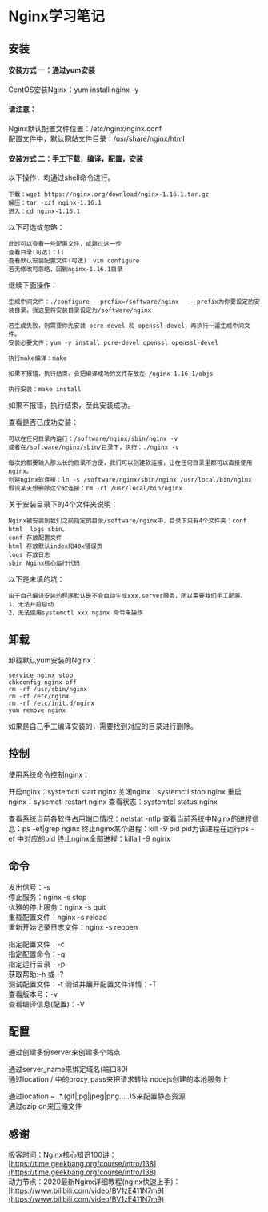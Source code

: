 # Nginx学习笔记

## 安装

#### 安装方式 一：通过yum安装
CentOS安装Nginx：yum install nginx -y

#### 请注意：  
Nginx默认配置文件位置：/etc/nginx/nginx.conf  
配置文件中，默认网站文件目录：/usr/share/nginx/html

#### 安装方式 二：手工下载，编译，配置，安装

以下操作，均通过shell命令进行。

    下载：wget https://nginx.org/download/nginx-1.16.1.tar.gz  
    解压：tar -xzf nginx-1.16.1  
    进入：cd nginx-1.16.1  


以下可选或忽略：  

    此时可以查看一些配置文件，或跳过这一步  
    查看目录(可选)：ll  
    查看默认安装配置文件(可选)：vim configure  
    若无修改可忽略，回到nginx-1.16.1目录  

继续下面操作：  

    生成中间文件：./configure --prefix=/software/nginx   --prefix为你要设定的安装目录，我这里将安装目录设定为/software/nginx  
    
    若生成失败，则需要你先安装 pcre-devel 和 openssl-devel，再执行一遍生成中间文件。  
    安装必要文件：yum -y install pcre-devel openssl openssl-devel  
    
    执行make编译：make  
    
    如果不报错，执行结束，会把编译成功的文件存放在 /nginx-1.16.1/objs  
    
    执行安装：make install  


如果不报错，执行结束，至此安装成功。  

查看是否已成功安装：  

    可以在任何目录内运行：/software/nginx/sbin/nginx -v  
    或者在/software/nginx/sbin/目录下，执行：./nginx -v  
    
    每次的都要输入那么长的目录不方便，我们可以创建软连接，让在任何目录里都可以直接使用nginx。  
    创建nginx软连接：ln -s /software/nginx/sbin/nginx /usr/local/bin/nginx  
    假设某天想删除这个软连接：rm -rf /usr/local/bin/nginx  


关于安装目录下的4个文件夹说明：

    Nginx被安装到我们之前指定的目录/software/nginx中，目录下只有4个文件夹：conf  html  logs sbin。  
    conf 存放配置文件  
    html 存放默认index和40x错误页  
    logs 存放日志  
    sbin Nginx核心运行代码  


以下是未填的坑：  

    由于自己编译安装的程序默认是不会自动生成xxx.server服务，所以需要我们手工配置。  
    1、无法开启启动  
    2、无法使用systemctl xxx nginx 命令来操作  


## 卸载

卸载默认yum安装的Nginx：

    service nginx stop
    chkconfig nginx off
    rm -rf /usr/sbin/nginx
    rm -rf /etc/nginx
    rm -rf /etc/init.d/nginx
    yum remove nginx

如果是自己手工编译安装的，需要找到对应的目录进行删除。


## 控制

使用系统命令控制nginx：  

开启nginx：systemctl start nginx
关闭nginx：systemctl stop nginx
重启nginx：sysemctl restart nginx
查看状态：systemtcl status nginx

查看系统当前各软件占用端口情况：netstat -ntlp
查看当前系统中Nginx的进程信息：ps -ef|grep nginx
终止nginx某个进程：kill -9 pid   pid为该进程在运行ps -ef 中对应的pid
终止nginx全部进程：killall -9 nginx


## 命令

发出信号：-s  
停止服务：nginx -s stop  
优雅的停止服务：nginx -s quit  
重载配置文件：nginx -s reload  
重新开始记录日志文件：nginx -s reopen  

指定配置文件：-c  
指定配置命令：-g  
指定运行目录：-p  
获取帮助:-h 或 -?  
测试配置文件：-t
测试并展开配置文件详情：-T  
查看版本号：-v  
查看编译信息(配置)：-V  


## 配置

通过创建多份server来创建多个站点  

通过server_name来绑定域名(端口80)  
通过location / 中的proxy_pass来把请求转给 nodejs创建的本地服务上  

通过location ~ .*\.(gif|jpg|jpeg|png.....)$来配置静态资源  
通过gzip on来压缩文件  


## 感谢

极客时间：Nginx核心知识100讲：[https://time.geekbang.org/course/intro/138](https://time.geekbang.org/course/intro/138)  
动力节点：2020最新Nginx详细教程(nginx快速上手)：[https://www.bilibili.com/video/BV1zE411N7m9](https://www.bilibili.com/video/BV1zE411N7m9)

